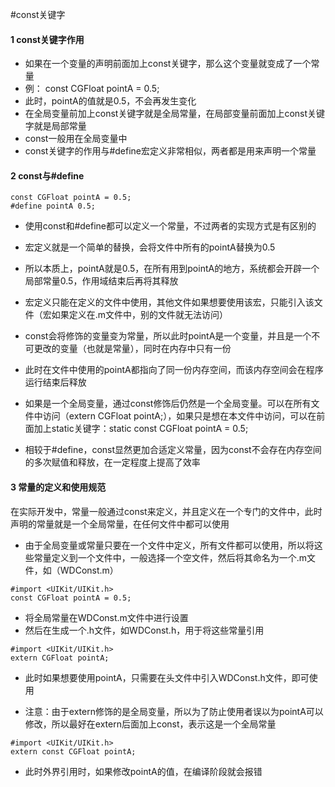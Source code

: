 #const关键字
#### 1 const关键字作用
- 如果在一个变量的声明前面加上const关键字，那么这个变量就变成了一个常量
- 例： const CGFloat pointA = 0.5;
- 此时，pointA的值就是0.5，不会再发生变化
- 在全局变量前加上const关键字就是全局常量，在局部变量前面加上const关键字就是局部常量
- const一般用在全局变量中
- const关键字的作用与#define宏定义非常相似，两者都是用来声明一个常量

#### 2 const与#define
```objc
const CGFloat pointA = 0.5;
#define pointA 0.5;
```
- 使用const和#define都可以定义一个常量，不过两者的实现方式是有区别的
- 宏定义就是一个简单的替换，会将文件中所有的pointA替换为0.5
- 所以本质上，pointA就是0.5，在所有用到pointA的地方，系统都会开辟一个局部常量0.5，作用域结束后再将其释放
- 宏定义只能在定义的文件中使用，其他文件如果想要使用该宏，只能引入该文件（宏如果定义在.m文件中，别的文件就无法访问）


- const会将修饰的变量变为常量，所以此时pointA是一个变量，并且是一个不可更改的变量（也就是常量），同时在内存中只有一份
- 此时在文件中使用的pointA都指向了同一份内存空间，而该内存空间会在程序运行结束后释放
- 如果是一个全局变量，通过const修饰后仍然是一个全局变量。可以在所有文件中访问（extern CGFloat pointA;），如果只是想在本文件中访问，可以在前面加上static关键字：static const CGFloat pointA = 0.5;

- 相较于#define，const显然更加合适定义常量，因为const不会存在内存空间的多次赋值和释放，在一定程度上提高了效率

#### 3 常量的定义和使用规范
在实际开发中，常量一般通过const来定义，并且定义在一个专门的文件中，此时声明的常量就是一个全局常量，在任何文件中都可以使用
- 由于全局变量或常量只要在一个文件中定义，所有文件都可以使用，所以将这些常量定义到一个文件中，一般选择一个空文件，然后将其命名为一个.m文件，如（WDConst.m）
```objc
#import <UIKit/UIKit.h>
const CGFloat pointA = 0.5;
```
- 将全局常量在WDConst.m文件中进行设置
- 然后在生成一个.h文件，如WDConst.h，用于将这些常量引用
```objc
#import <UIKit/UIKit.h>
extern CGFloat pointA;
```
- 此时如果想要使用pointA，只需要在头文件中引入WDConst.h文件，即可使用

- 注意：由于extern修饰的是全局变量，所以为了防止使用者误以为pointA可以修改，所以最好在extern后面加上const，表示这是一个全局常量
```objc
#import <UIKit/UIKit.h>
extern const CGFloat pointA;
```
- 此时外界引用时，如果修改pointA的值，在编译阶段就会报错